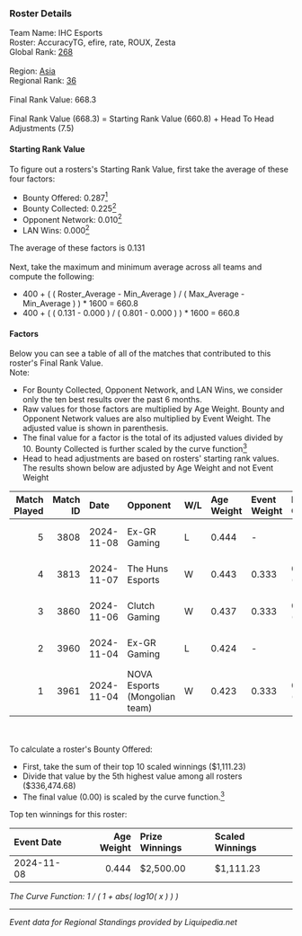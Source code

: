 ### Roster Details<br />
Team Name: IHC Esports<br />
Roster: AccuracyTG, efire, rate, ROUX, Zesta<br />
Global Rank: [268](../standings_global.md)<br />
<br />
Region: [Asia]( ../standings_asia.md)<br />
Regional Rank: [36]( ../standings_asia.md)<br />
<br />
Final Rank Value:  668.3<br />
<br />
Final Rank Value (668.3) = Starting Rank Value (660.8) + Head To Head Adjustments (7.5)<br />

#### Starting Rank Value<br />
To figure out a rosters's Starting Rank Value, first take the average of these four factors:<br />
- Bounty Offered: 0.287[<sup>1</sup>](#table2)
- Bounty Collected: 0.225[<sup>2</sup>](#table1)
- Opponent Network: 0.010[<sup>2</sup>](#table1)
- LAN Wins: 0.000[<sup>2</sup>](#table1)

The average of these factors is 0.131<br />
<br />
Next, take the maximum and minimum average across all teams and compute the following:<br />
- 400 + ( ( Roster_Average - Min_Average ) / ( Max_Average - Min_Average ) ) * 1600 = 660.8
- 400 + ( ( 0.131 - 0.000 ) / ( 0.801 - 0.000 ) ) * 1600 = 660.8


#### Factors<br />
Below you can see a table of all of the matches that contributed to this roster's Final Rank Value.<br />
Note:<br />

- For Bounty Collected, Opponent Network, and LAN Wins, we consider only the ten best results over the past 6 months.
- Raw values for those factors are multiplied by Age Weight. Bounty and Opponent Network values are also multiplied by Event Weight. The adjusted value is shown in parenthesis.
- The final value for a factor is the total of its adjusted values divided by 10. Bounty Collected is further scaled by the curve function[<sup>3</sup>](#curveFunction)
- Head to head adjustments are based on rosters' starting rank values. The results shown below are adjusted by Age Weight and not Event Weight
<span id="table1"></span><br />


| Match Played | Match ID | Date       | Opponent                      | W/L | Age Weight | Event Weight | Bounty Collected | Opponent Network | LAN Wins  | H2H Adj. | Roster                               |
| -: | -: | :- | :- | :- | :- | :- | :- | :- | :- | -: | :- |
|            5 |     3808 | 2024-11-08 | Ex-GR Gaming                  | L   | 0.444      | -            | -                | -                | -         |    -5.87 | AccuracyTG, efire, rate, ROUX, Zesta |
|            4 |     3813 | 2024-11-07 | The Huns Esports              | W   | 0.443      | 0.333        | 0.025 (0.004)    | 0.557 (0.082)    | 0 (0.000) |    11.47 | AccuracyTG, efire, rate, ROUX, Zesta |
|            3 |     3860 | 2024-11-06 | Clutch Gaming                 | W   | 0.437      | 0.333        | 0.000 (0.000)    | 0.055 (0.008)    | 0 (0.000) |     4.98 | AccuracyTG, efire, rate, ROUX, Zesta |
|            2 |     3960 | 2024-11-04 | Ex-GR Gaming                  | L   | 0.424      | -            | -                | -                | -         |    -5.70 | AccuracyTG, efire, rate, ROUX, Zesta |
|            1 |     3961 | 2024-11-04 | NOVA Esports (Mongolian team) | W   | 0.423      | 0.333        | 0.000 (0.000)    | 0.038 (0.005)    | 0 (0.000) |     2.65 | AccuracyTG, efire, rate, ROUX, Zesta |

<br />
<span id="table2"></span><br />
To calculate a roster's Bounty Offered:<br />

- First, take the sum of their top 10 scaled winnings ($1,111.23)
- Divide that value by the 5th highest value among all rosters ($336,474.68)
- The final value (0.00) is scaled by the curve function.[<sup>3</sup>](#curveFunction)

Top ten winnings for this roster:<br />

| Event Date | Age Weight | Prize Winnings | Scaled Winnings |
| :- | -: | :- | :- |
| 2024-11-08 |      0.444 | $2,500.00      | $1,111.23       |


<span id="curveFunction"></span>_The Curve Function: 1 / ( 1 + abs( log10( x ) ) )_<br />

---
_Event data for Regional Standings provided by Liquipedia.net_<br />
